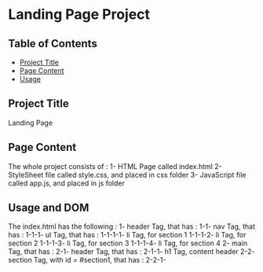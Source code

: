 # Landing Page Project

## Table of Contents

* [Project Title](#projectTitle)
* [Page Content](#pageContent)
* [Usage](#usage)

## Project Title
Landing Page

## Page Content
The whole project consists of :
1- HTML Page called index.html
2- StyleSheet file called style.css, and placed in css folder
3- JavaScript file called app.js, and placed in js folder

## Usage and DOM
The index.html has the following :
1- header Tag, that has : 
	1-1- nav Tag,  that has :
		1-1-1- ul Tag, that has : 
			1-1-1-1- li Tag, for section 1
			1-1-1-2- li Tag, for section 2
			1-1-1-3- li Tag, for section 3
			1-1-1-4- li Tag, for section 4
2- main Tag, that has :
	2-1- header Tag, that has :
		2-1-1- h1 Tag, content header
	2-2- section Tag, with id = #section1, that has :
		2-2-1- 